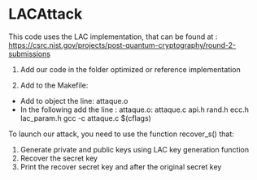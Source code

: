 # LACAttack

This code uses the LAC implementation, that can be found at : https://csrc.nist.gov/projects/post-quantum-cryptography/round-2-submissions

1. Add our code in the folder optimized or reference implementation

2. Add to the Makefile:
  * Add to object the line: attaque.o
  * In the following add the line : attaque.o: attaque.c api.h rand.h ecc.h lac_param.h
	                                      gcc -c attaque.c $(cflags)
                                       
To launch our attack, you need to use the function recover_s() that:
  1. Generate private and public keys using LAC key generation function
  2. Recover the secret key
  3. Print the recover secret key and after the original secret key
